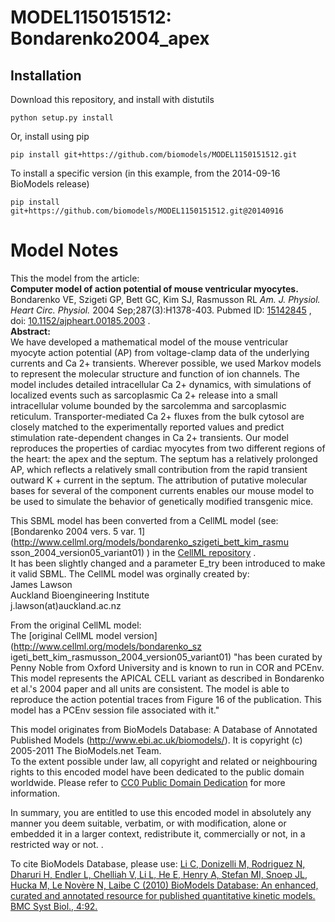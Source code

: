 # MODEL1150151512: Bondarenko2004_apex

## Installation

Download this repository, and install with distutils

`python setup.py install`

Or, install using pip

`pip install git+https://github.com/biomodels/MODEL1150151512.git`

To install a specific version (in this example, from the 2014-09-16 BioModels release)

`pip install git+https://github.com/biomodels/MODEL1150151512.git@20140916`


# Model Notes


This the model from the article:  
**Computer model of action potential of mouse ventricular myocytes.**   
Bondarenko VE, Szigeti GP, Bett GC, Kim SJ, Rasmusson RL _Am. J. Physiol.
Heart Circ. Physiol._ 2004 Sep;287(3):H1378-403. Pubmed ID:
[15142845](http://www.ncbi.nlm.nih.gov/pubmed/15142845) , doi:
[10.1152/ajpheart.00185.2003](http://dx.doi.org/10.1152/ajpheart.00185.2003) .  
**Abstract:**   
We have developed a mathematical model of the mouse ventricular myocyte action
potential (AP) from voltage-clamp data of the underlying currents and Ca 2+
transients. Wherever possible, we used Markov models to represent the
molecular structure and function of ion channels. The model includes detailed
intracellular Ca 2+ dynamics, with simulations of localized events such as
sarcoplasmic Ca 2+ release into a small intracellular volume bounded by the
sarcolemma and sarcoplasmic reticulum. Transporter-mediated Ca 2+ fluxes from
the bulk cytosol are closely matched to the experimentally reported values and
predict stimulation rate-dependent changes in Ca 2+ transients. Our model
reproduces the properties of cardiac myocytes from two different regions of
the heart: the apex and the septum. The septum has a relatively prolonged AP,
which reflects a relatively small contribution from the rapid transient
outward K + current in the septum. The attribution of putative molecular bases
for several of the component currents enables our mouse model to be used to
simulate the behavior of genetically modified transgenic mice.

This SBML model has been converted from a CellML model (see: [Bondarenko 2004
vers. 5 var. 1](http://www.cellml.org/models/bondarenko_szigeti_bett_kim_rasmu
sson_2004_version05_variant01) ) in the [CellML
repository](http://www.cellml.org/models) .  
It has been slightly changed and a parameter E_try been introduced to make it
valid SBML. The CellML model was orginally created by:  
James Lawson  
Auckland Bioengineering Institute  
j.lawson(at)auckland.ac.nz  
  
From the original CellML model:  
The [original CellML model version](http://www.cellml.org/models/bondarenko_sz
igeti_bett_kim_rasmusson_2004_version05_variant01) "has been curated by Penny
Noble from Oxford University and is known to run in COR and PCEnv. This model
represents the APICAL CELL variant as described in Bondarenko et al.'s 2004
paper and all units are consistent. The model is able to reproduce the action
potential traces from Figure 16 of the publication. This model has a PCEnv
session file associated with it."

This model originates from BioModels Database: A Database of Annotated
Published Models (http://www.ebi.ac.uk/biomodels/). It is copyright (c)
2005-2011 The BioModels.net Team.  
To the extent possible under law, all copyright and related or neighbouring
rights to this encoded model have been dedicated to the public domain
worldwide. Please refer to [CC0 Public Domain
Dedication](http://creativecommons.org/publicdomain/zero/1.0/) for more
information.

In summary, you are entitled to use this encoded model in absolutely any
manner you deem suitable, verbatim, or with modification, alone or embedded it
in a larger context, redistribute it, commercially or not, in a restricted way
or not. .  
  
To cite BioModels Database, please use: [Li C, Donizelli M, Rodriguez N,
Dharuri H, Endler L, Chelliah V, Li L, He E, Henry A, Stefan MI, Snoep JL,
Hucka M, Le Novère N, Laibe C (2010) BioModels Database: An enhanced, curated
and annotated resource for published quantitative kinetic models. BMC Syst
Biol., 4:92.](http://www.ncbi.nlm.nih.gov/pubmed/20587024)


